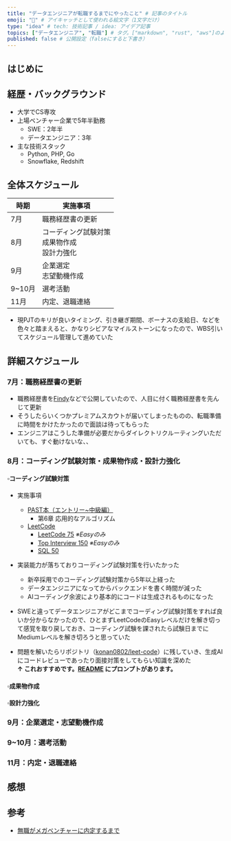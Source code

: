 ```yaml
---
title: "データエンジニアが転職するまでにやったこと" # 記事のタイトル
emoji: "🚀" # アイキャッチとして使われる絵文字（1文字だけ）
type: "idea" # tech: 技術記事 / idea: アイデア記事
topics: ["データエンジニア", "転職"] # タグ。["markdown", "rust", "aws"]のように指定する
published: false # 公開設定（falseにすると下書き）
---
```


## はじめに

## 経歴・バックグラウンド
* 大学でCS専攻
* 上場ベンチャー企業で5年半勤務
    * SWE：2年半
    * データエンジニア：3年
* 主な技術スタック
    * Python, PHP, Go
    * Snowflake, Redshift

## 全体スケジュール
| 時期   | 実施事項                |
|--------|------------------------|
| 7月    | 職務経歴書の更新 |
| 8月    | コーディング試験対策<br>成果物作成<br>設計力強化 |
| 9月    | 企業選定<br>志望動機作成         |
| 9~10月 | 選考活動                   |
| 11月   | 内定、退職連絡               |
* 現PJTのキリが良いタイミング、引き継ぎ期間、ボーナスの支給日、などを色々と踏まえると、かなりシビアなマイルストーンになったので、WBS引いてスケジュール管理して進めていた

## 詳細スケジュール

### 7月：職務経歴書の更新
* 職務経歴書を[Findy](https://findy-code.io/)などで公開していたので、人目に付く職務経歴書を先んじて更新
* そうしたらいくつかプレミアムスカウトが届いてしまったものの、転職準備に時間をかけたかったので面談は待ってもらった
* エンジニアはこうした準備が必要だからダイレクトリクルーティングいただいても、すぐ動けないな、、

### 8月：コーディング試験対策・成果物作成・設計力強化
#### ▫️コーディング試験対策
* 実施事項
    * [PAST本（エントリー~中級編）](https://amzn.asia/d/16Ktu4v)
        * 第6章 応用的なアルゴリズム
    * [LeetCode](https://leetcode.com/)
        * [LeetCode 75](https://leetcode.com/studyplan/leetcode-75/) *※Easyのみ*
        * [Top Interview 150](https://leetcode.com/studyplan/top-interview-150/) *※Easyのみ*
        * [SQL 50](https://leetcode.com/studyplan/top-sql-50/)

* 実装能力が落ちておりコーディング試験対策を行いたかった
    * 新卒採用でのコーディング試験対策から5年以上経った
    * データエンジニアになってからバックエンドを書く時間が減った
    * AIコーディング余波により基本的にコードは生成されるものになった
* SWEと違ってデータエンジニアがどこまでコーディング試験対策をすれば良いか分からなかったので、ひとまずLeetCodeのEasyレベルだけを解き切って感覚を取り戻しておき、コーディング試験を課されたら試験日までにMediumレベルを解き切ろうと思っていた
* 問題を解いたらリポジトリ（[konan0802/leet-code](https://github.com/konan0802/leet-code)）に残していき、生成AIにコードレビューであったり面接対策をしてもらい知識を深めた<br>**↑ これおすすめです。[README](https://github.com/konan0802/leet-code) にプロンプトがあります。**

#### ▫️成果物作成
#### ▫️設計力強化

### 9月：企業選定・志望動機作成

### 9~10月：選考活動

### 11月：内定・退職連絡

## 感想

## 参考
* [無職がメガベンチャーに内定するまで](https://zenn.dev/shinonome81/articles/3e3f975e88f8cb)